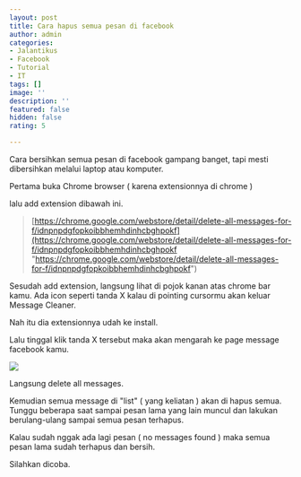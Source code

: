 ```yaml
---
layout: post
title: Cara hapus semua pesan di facebook
author: admin
categories:
- Jalantikus
- Facebook
- Tutorial
- IT
tags: []
image: ''
description: ''
featured: false
hidden: false
rating: 5

---
```

Cara bersihkan semua pesan di facebook gampang banget, tapi mesti dibersihkan melalui laptop atau komputer.

Pertama buka Chrome browser ( karena extensionnya di chrome )

lalu add extension dibawah ini.

> [https://chrome.google.com/webstore/detail/delete-all-messages-for-f/idnpnpdgfopkoibbhemhdinhcbghpokf](https://chrome.google.com/webstore/detail/delete-all-messages-for-f/idnpnpdgfopkoibbhemhdinhcbghpokf "https://chrome.google.com/webstore/detail/delete-all-messages-for-f/idnpnpdgfopkoibbhemhdinhcbghpokf")

Sesudah add extension, langsung lihat di pojok kanan atas chrome bar kamu. Ada icon seperti tanda X kalau di pointing cursormu akan keluar Message Cleaner.

Nah itu dia extensionnya udah ke install.

Lalu tinggal klik tanda X tersebut maka akan mengarah ke page message facebook kamu.

![](https://nanwinata.github.io/uploads/DELETE.png)

Langsung delete all messages. 

Kemudian semua message di "list" ( yang keliatan ) akan di hapus semua. Tunggu beberapa saat sampai pesan lama yang lain muncul dan lakukan berulang-ulang sampai semua pesan terhapus.

Kalau sudah nggak ada lagi pesan ( no messages found ) maka semua pesan lama sudah terhapus dan bersih.

Silahkan dicoba.